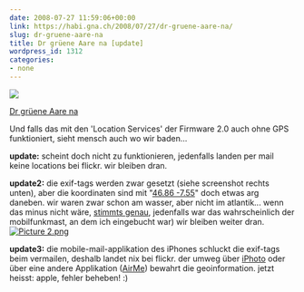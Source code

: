 ```yaml
---
date: 2008-07-27 11:59:06+00:00
link: https://habi.gna.ch/2008/07/27/dr-gruene-aare-na/
slug: dr-gruene-aare-na
title: Dr grüene Aare na [update]
wordpress_id: 1312
categories:
- none
---
```



[![](https://static.flickr.com/3222/2706567280_4ede615b55_m.jpg)](https://www.flickr.com/photos/habi/2706567280/)

[Dr grüene Aare na](https://www.flickr.com/photos/habi/2706567280/)



Und falls das mit den 'Location Services' der Firmware 2.0 auch ohne GPS funktioniert, sieht mensch auch wo wir baden...

**update:** scheint doch nicht zu funktionieren, jedenfalls landen per mail keine locations bei flickr. wir bleiben dran.

**update2:** die exif-tags werden zwar gesetzt (siehe screenshot rechts unten), aber die koordinaten sind mit "[46.86 -7.55](http://maps.google.com/maps?q=46.865000+-7.550167&ie=UTF8&ll=46.860191,-7.558594&spn=18.94115,45.483398&z=5&iwloc=addr)" doch etwas arg daneben. wir waren zwar schon am wasser, aber nicht im atlantik... wenn das minus nicht wäre, [stimmts genau](http://maps.google.com/maps?f=q&hl=en&geocode=&q=46.865000+7.550167&ie=UTF8&z=16&iwloc=addr), jedenfalls war das wahrscheinlich der mobilfunkmast, an dem ich eingebucht war) wir bleiben weiter dran.[![Picture 2.png](https://habi.gna.ch/wp-content/uploads/2008/07/picture-21.jpg)](https://habi.gna.ch/wp-content/uploads/2008/07/picture-2.jpg)

**update3:** die mobile-mail-applikation des iPhones schluckt die exif-tags beim vermailen, deshalb landet nix bei flickr. der umweg über [iPhoto](http://geobloggers.com/2008/07/10/iphone-not-writing-location-exif-correctly/) oder über eine andere Applikation ([AirMe](http://phobos.apple.com/WebObjects/MZStore.woa/wa/viewSoftware?id=284944731&mt=8)) bewahrt die geoinformation. jetzt heisst: apple, fehler beheben! :)
